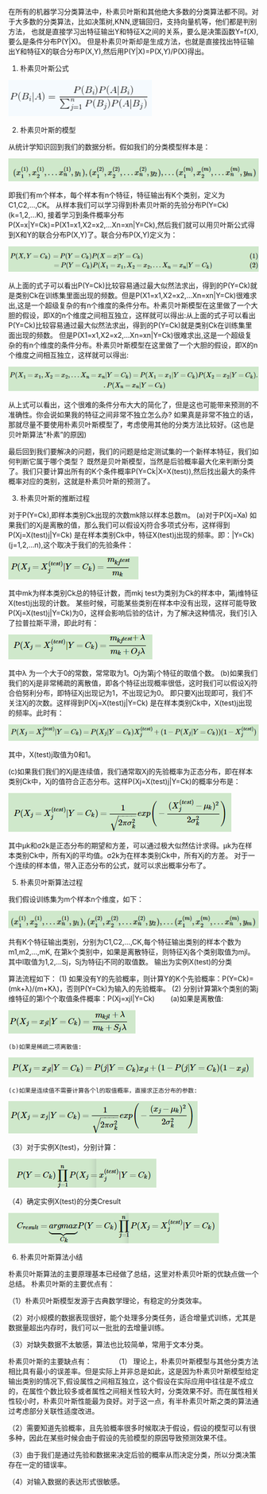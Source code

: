 在所有的机器学习分类算法中，朴素贝叶斯和其他绝大多数的分类算法都不同。对于大多数的分类算法，比如决策树,KNN,逻辑回归，支持向量机等，他们都是判别方法，
也就是直接学习出特征输出Y和特征X之间的关系，要么是决策函数Y=f(X),要么是条件分布P(Y|X)。
但是朴素贝叶斯却是生成方法，也就是直接找出特征输出Y和特征X的联合分布P(X,Y),然后用P(Y|X)=P(X,Y)/P(X)得出。

1. 朴素贝叶斯公式

![1](https://github.com/wonderfultina/Machine-Learning-Algorithm/blob/master/%E6%9C%B4%E7%B4%A0%E8%B4%9D%E5%8F%B6%E6%96%AF%E7%AE%97%E6%B3%95/images/1.png)

2. 朴素贝叶斯的模型

从统计学知识回到我们的数据分析。假如我们的分类模型样本是：

![2](https://github.com/wonderfultina/Machine-Learning-Algorithm/blob/master/%E6%9C%B4%E7%B4%A0%E8%B4%9D%E5%8F%B6%E6%96%AF%E7%AE%97%E6%B3%95/images/2.png)

即我们有m个样本，每个样本有n个特征，特征输出有K个类别，定义为C1,C2,...,CK。
从样本我们可以学习得到朴素贝叶斯的先验分布P(Y=Ck)(k=1,2,...K),
接着学习到条件概率分布P(X=x|Y=Ck)=P(X1=x1,X2=x2,...Xn=xn|Y=Ck),然后我们就可以用贝叶斯公式得到X和Y的联合分布P(X,Y)了。联合分布P(X,Y)定义为：

![3](https://github.com/wonderfultina/Machine-Learning-Algorithm/blob/master/%E6%9C%B4%E7%B4%A0%E8%B4%9D%E5%8F%B6%E6%96%AF%E7%AE%97%E6%B3%95/images/3.png)

从上面的式子可以看出P(Y=Ck)比较容易通过最大似然法求出，得到的P(Y=Ck)就是类别Ck在训练集里面出现的频数。但是P(X1=x1,X2=x2,...Xn=xn|Y=Ck)很难求出,这是一个超级复杂的有n个维度的条件分布。朴素贝叶斯模型在这里做了一个大胆的假设，即X的n个维度之间相互独立，这样就可以得出:从上面的式子可以看出P(Y=Ck)比较容易通过最大似然法求出，得到的P(Y=Ck)就是类别Ck在训练集里面出现的频数。
但是P(X1=x1,X2=x2,...Xn=xn|Y=Ck)很难求出,这是一个超级复杂的有n个维度的条件分布。朴素贝叶斯模型在这里做了一个大胆的假设，即X的n个维度之间相互独立，这样就可以得出:

![4](https://github.com/wonderfultina/Machine-Learning-Algorithm/blob/master/%E6%9C%B4%E7%B4%A0%E8%B4%9D%E5%8F%B6%E6%96%AF%E7%AE%97%E6%B3%95/images/4.png)

从上式可以看出，这个很难的条件分布大大的简化了，但是这也可能带来预测的不准确性。你会说如果我的特征之间非常不独立怎么办?
如果真是非常不独立的话，那就尽量不要使用朴素贝叶斯模型了，考虑使用其他的分类方法比较好。(这也是贝叶斯算法“朴素”的原因)

最后回到我们要解决的问题，我们的问题是给定测试集的一个新样本特征，我们如何判断它属于哪个类型？
既然是贝叶斯模型，当然是后验概率最大化来判断分类了。我们只要计算出所有的K个条件概率P(Y=Ck|X=X(test)),然后找出最大的条件概率对应的类别，这就是朴素贝叶斯的预测了。

3. 朴素贝叶斯的推断过程

对于P(Y=Ck),即样本类别Ck出现的次数mk除以样本总数m。
(a)对于P(Xj=Xa) 如果我们的Xj是离散的值，那么我们可以假设Xj符合多项式分布，这样得到P(Xj=X(test)j|Y=Ck) 是在样本类别Ck中，特征X(test)j出现的频率。即：|Y=Ck)(j=1,2,...n),这个取决于我们的先验条件：

![5](https://github.com/wonderfultina/Machine-Learning-Algorithm/blob/master/%E6%9C%B4%E7%B4%A0%E8%B4%9D%E5%8F%B6%E6%96%AF%E7%AE%97%E6%B3%95/images/5.png)

其中mk为样本类别Ck总的特征计数，而mkj test为类别为Ck的样本中，第j维特征X(test)j出现的计数。
某些时候，可能某些类别在样本中没有出现，这样可能导致P(Xj=X(test)j|Y=Ck)为0，这样会影响后验的估计，为了解决这种情况，我们引入了拉普拉斯平滑，即此时有：

![5](https://github.com/wonderfultina/Machine-Learning-Algorithm/blob/master/%E6%9C%B4%E7%B4%A0%E8%B4%9D%E5%8F%B6%E6%96%AF%E7%AE%97%E6%B3%95/images/6.png)

其中λ 为一个大于0的常数，常常取为1。Oj为第j个特征的取值个数。
(b)如果我们我们的Xj是非常稀疏的离散值，即各个特征出现概率很低，这时我们可以假设Xj符合伯努利分布，即特征Xj出现记为1，不出现记为0。
即只要Xj出现即可，我们不关注Xj的次数。这样得到P(Xj=X(test)j|Y=Ck) 是在样本类别Ck中，X(test)j出现的频率。此时有：

![6](https://github.com/wonderfultina/Machine-Learning-Algorithm/blob/master/%E6%9C%B4%E7%B4%A0%E8%B4%9D%E5%8F%B6%E6%96%AF%E7%AE%97%E6%B3%95/images/7.png)

其中，X(test)j取值为0和1。

(c)如果我们我们的Xj是连续值，我们通常取Xj的先验概率为正态分布，即在样本类别Ck中，Xj的值符合正态分布。这样P(Xj=X(test)j|Y=Ck)的概率分布是：

![6](https://github.com/wonderfultina/Machine-Learning-Algorithm/blob/master/%E6%9C%B4%E7%B4%A0%E8%B4%9D%E5%8F%B6%E6%96%AF%E7%AE%97%E6%B3%95/images/8.png)

其中μk和σ2k是正态分布的期望和方差，可以通过极大似然估计求得。μk为在样本类别Ck中，所有Xj的平均值。σ2k为在样本类别Ck中，所有Xj的方差。
对于一个连续的样本值，带入正态分布的公式，就可以求出概率分布了。


5.  朴素贝叶斯算法过程

我们假设训练集为m个样本n个维度，如下：

![6](https://github.com/wonderfultina/Machine-Learning-Algorithm/blob/master/%E6%9C%B4%E7%B4%A0%E8%B4%9D%E5%8F%B6%E6%96%AF%E7%AE%97%E6%B3%95/images/9.png)

共有K个特征输出类别，分别为C1,C2,...,CK,每个特征输出类别的样本个数为m1,m2,...,mK,
在第k个类别中，如果是离散特征，则特征Xj各个类别取值为mjl。其中l取值为1,2,...Sj，Sj为特征j不同的取值数。
输出为实例X(test)的分类

算法流程如下：
(1) 如果没有Y的先验概率，则计算Y的K个先验概率：P(Y=Ck)=(mk+λ)/(m+Kλ)，否则P(Y=Ck)为输入的先验概率。
(2) 分别计算第k个类别的第j维特征的第l个个取值条件概率：P(Xj=xjl|Y=Ck)
　　(a)如果是离散值:
  
![6](https://github.com/wonderfultina/Machine-Learning-Algorithm/blob/master/%E6%9C%B4%E7%B4%A0%E8%B4%9D%E5%8F%B6%E6%96%AF%E7%AE%97%E6%B3%95/images/10.png)
    
    (b)如果是稀疏二项离散值:
    
![6](https://github.com/wonderfultina/Machine-Learning-Algorithm/blob/master/%E6%9C%B4%E7%B4%A0%E8%B4%9D%E5%8F%B6%E6%96%AF%E7%AE%97%E6%B3%95/images/11.png)
    
    (c)如果是连续值不需要计算各个l的取值概率，直接求正态分布的参数:
    
    
![6](https://github.com/wonderfultina/Machine-Learning-Algorithm/blob/master/%E6%9C%B4%E7%B4%A0%E8%B4%9D%E5%8F%B6%E6%96%AF%E7%AE%97%E6%B3%95/images/12.png)
    
（3）对于实例X(test)，分别计算：

![6](https://github.com/wonderfultina/Machine-Learning-Algorithm/blob/master/%E6%9C%B4%E7%B4%A0%E8%B4%9D%E5%8F%B6%E6%96%AF%E7%AE%97%E6%B3%95/images/13.png)
    
（4）确定实例X(test)的分类Cresult

![6](https://github.com/wonderfultina/Machine-Learning-Algorithm/blob/master/%E6%9C%B4%E7%B4%A0%E8%B4%9D%E5%8F%B6%E6%96%AF%E7%AE%97%E6%B3%95/images/14.png)





    






6.  朴素贝叶斯算法小结

朴素贝叶斯算法的主要原理基本已经做了总结，这里对朴素贝叶斯的优缺点做一个总结。
朴素贝叶斯的主要优点有：

（1）朴素贝叶斯模型发源于古典数学理论，有稳定的分类效率。

（2）对小规模的数据表现很好，能个处理多分类任务，适合增量式训练，尤其是数据量超出内存时，我们可以一批批的去增量训练。

（3）对缺失数据不太敏感，算法也比较简单，常用于文本分类。

朴素贝叶斯的主要缺点有：　　　
（1） 理论上，朴素贝叶斯模型与其他分类方法相比具有最小的误差率。但是实际上并非总是如此，这是因为朴素贝叶斯模型给定输出类别的情况下,假设属性之间相互独立，这个假设在实际应用中往往是不成立的，在属性个数比较多或者属性之间相关性较大时，分类效果不好。而在属性相关性较小时，朴素贝叶斯性能最为良好。对于这一点，有半朴素贝叶斯之类的算法通过考虑部分关联性适度改进。

（2）需要知道先验概率，且先验概率很多时候取决于假设，假设的模型可以有很多种，因此在某些时候会由于假设的先验模型的原因导致预测效果不佳。

（3）由于我们是通过先验和数据来决定后验的概率从而决定分类，所以分类决策存在一定的错误率。

（4）对输入数据的表达形式很敏感。
 

 
